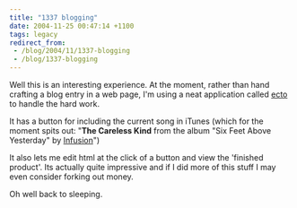 ```yaml
---
title: "1337 blogging"
date: 2004-11-25 00:47:14 +1100
tags: legacy
redirect_from:
 - /blog/2004/11/1337-blogging
 - /blog/1337-blogging
---
```


Well this is an interesting experience. At the moment, rather than hand crafting a blog entry in a web page, I'm using a neat application called <a href="http://ecto.kung-foo.tv/">ecto</a> to handle the hard work.

It has a button for including the current song in iTunes (which for the moment spits out: "<strong>The Careless Kind</strong> from the album "Six Feet Above Yesterday" by <a href="http://www.google.com/search?q=%22Infusion%22">Infusion</a>")

It also lets me edit html at the click of a button and view the 'finished product'. Its actually quite impressive and if I did more of this stuff I may even consider forking out money.

Oh well back to sleeping.
